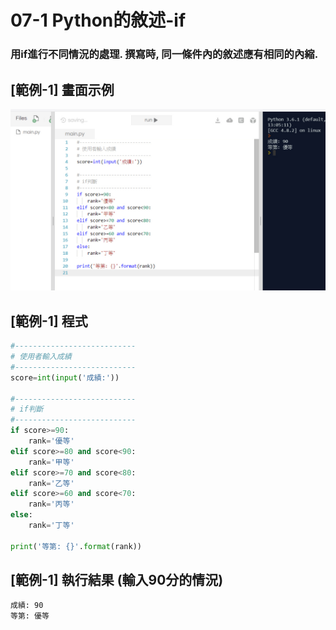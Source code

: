 # 07-1 Python的敘述-if

### 用if進行不同情況的處理. 撰寫時, 同一條件內的敘述應有相同的內縮.


## [範例-1] 畫面示例
![GitHub Logo](/images/07a-1-1.jpg)

## [範例-1] 程式
```python
#---------------------------
# 使用者輸入成績
#---------------------------
score=int(input('成績:'))

#---------------------------
# if判斷
#---------------------------
if score>=90:
    rank='優等'
elif score>=80 and score<90:
    rank='甲等'
elif score>=70 and score<80:
    rank='乙等'
elif score>=60 and score<70:
    rank='丙等'
else:
    rank='丁等'    

print('等第: {}'.format(rank))    
```


## [範例-1] 執行結果 (輸入90分的情況)
```
成績: 90
等第: 優等
```

